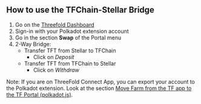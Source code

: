 ## How to use the TFChain-Stellar Bridge

1. Go on the [Threefold Dashboard](https://dashboard.grid.tf)
2. Sign-in with your Polkadot extension account
3. Go in the section **Swap** of the Portal menu
4. 2-Way Bridge:
   * Transfer TFT from Stellar to TFChain
      * Click on *Deposit*
   * Transfer TFT from TFChain to Stellar
      * Click on *Withdraw*

Note: If you are on ThreeFold Connect App, you can export your account to the Polkadot extension. Look at the section [Move Farm from the TF app to the TF Portal (polkadot.js)](../storing_tft/tf_connect_app.md#move-farm-from-the-tf-app-to-the-tf-portal-polkadotjs).